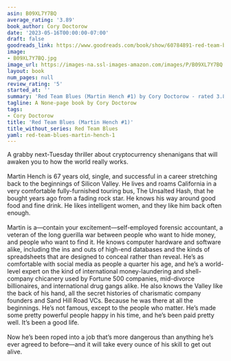 ```yaml
---
asin: B09XL7Y7BQ
average_rating: '3.89'
book_author: Cory Doctorow
date: '2023-05-16T00:00:00-07:00'
draft: false
goodreads_link: https://www.goodreads.com/book/show/60784891-red-team-blues
image:
- B09XL7Y7BQ.jpg
image_url: https://images-na.ssl-images-amazon.com/images/P/B09XL7Y7BQ.01._SCLZZZZZZZ.jpg
layout: book
num_pages: null
review_rating: '5'
started_at: ''
summary: 'Red Team Blues (Martin Hench #1) by Cory Doctorow - rated 3.89/5 on Goodreads'
tagline: A None-page book by Cory Doctorow
tags:
- Cory Doctorow
title: 'Red Team Blues (Martin Hench #1)'
title_without_series: Red Team Blues
yaml: red-team-blues-martin-hench-1
---
```


A grabby next-Tuesday thriller about cryptocurrency shenanigans that will awaken you to how the world really works.<br /><br />Martin Hench is 67 years old, single, and successful in a career stretching back to the beginnings of Silicon Valley. He lives and roams California in a very comfortable fully-furnished touring bus, The Unsalted Hash, that he bought years ago from a fading rock star. He knows his way around good food and fine drink. He likes intelligent women, and they like him back often enough.<br /><br />Martin is a―contain your excitement―self-employed forensic accountant, a veteran of the long guerilla war between people who want to hide money, and people who want to find it. He knows computer hardware and software alike, including the ins and outs of high-end databases and the kinds of spreadsheets that are designed to conceal rather than reveal. He’s as comfortable with social media as people a quarter his age, and he’s a world-level expert on the kind of international money-laundering and shell-company chicanery used by Fortune 500 companies, mid-divorce billionaires, and international drug gangs alike. He also knows the Valley like the back of his hand, all the secret histories of charismatic company founders and Sand Hill Road VCs. Because he was there at all the beginnings. He’s not famous, except to the people who matter. He’s made some pretty powerful people happy in his time, and he’s been paid pretty well. It’s been a good life.<br /><br />Now he’s been roped into a job that’s more dangerous than anything he’s ever agreed to before―and it will take every ounce of his skill to get out alive.